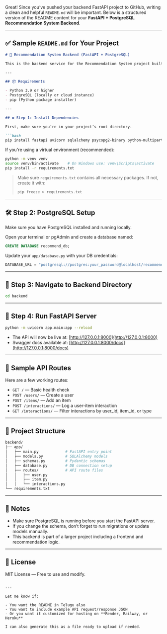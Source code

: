 Great! Since you’ve pushed your backend FastAPI project to GitHub, writing a clean and helpful `README.md` will be important. Below is a structured version of the README content for your **FastAPI + PostgreSQL Recommendation System Backend**.

---

## ✅ Sample `README.md` for Your Project

````markdown
# 🎯 Recommendation System Backend (FastAPI + PostgreSQL)

This is the backend service for the Recommendation System project built using **FastAPI** and **PostgreSQL**. It provides APIs for managing users, items, and user-item interactions.

---

## 📦 Requirements

- Python 3.9 or higher
- PostgreSQL (locally or cloud instance)
- pip (Python package installer)

---

## ⚙️ Step 1: Install Dependencies

First, make sure you’re in your project’s root directory.

```bash
pip install fastapi uvicorn sqlalchemy psycopg2-binary python-multipart
````

If you're using a virtual environment (recommended):

```bash
python -m venv venv
source venv/bin/activate    # On Windows use: venv\Scripts\activate
pip install -r requirements.txt
```

> Make sure `requirements.txt` contains all necessary packages. If not, create it with:
>
> ```bash
> pip freeze > requirements.txt
> ```

---

## 🛠️ Step 2: PostgreSQL Setup

Make sure you have PostgreSQL installed and running locally.

Open your terminal or pgAdmin and create a database named:

```sql
CREATE DATABASE recommend_db;
```

Update your `app/database.py` with your DB credentials:

```python
DATABASE_URL = "postgresql://postgres:your_password@localhost/recommend_db"
```

---

## 📁 Step 3: Navigate to Backend Directory

```bash
cd backend
```

---

## 🚀 Step 4: Run FastAPI Server

```bash
python -m uvicorn app.main:app --reload
```

* The API will now be live at: [http://127.0.0.1:8000](http://127.0.0.1:8000)
* Swagger docs available at: [http://127.0.0.1:8000/docs](http://127.0.0.1:8000/docs)

---

## 🧪 Sample API Routes

Here are a few working routes:

* `GET /` — Basic health check
* `POST /users/` — Create a user
* `POST /items/` — Add an item
* `POST /interactions/` — Log a user-item interaction
* `GET /interactions/` — Filter interactions by user\_id, item\_id, or type

---

## 📁 Project Structure

```bash
backend/
├── app/
│   ├── main.py            # FastAPI entry point
│   ├── models.py          # SQLAlchemy models
│   ├── schemas.py         # Pydantic schemas
│   ├── database.py        # DB connection setup
│   ├── routes/            # API route files
│   │   ├── user.py
│   │   ├── item.py
│   │   └── interactions.py
└── requirements.txt
```

---

## 📌 Notes

* Make sure PostgreSQL is running before you start the FastAPI server.
* If you change the schema, don’t forget to run migrations or update models manually.
* This backend is part of a larger project including a frontend and recommendation logic.

---

## 📣 License

MIT License — Free to use and modify.

```

---

Let me know if:

- You want the README in Telugu also
- You want to include example API request/response JSON
- Or you want it customized for hosting on **Render, Railway, or Heroku**

I can also generate this as a file ready to upload if needed.
```
